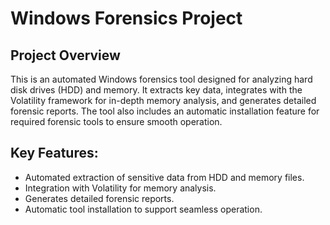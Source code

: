 # Windows Forensics Project

## Project Overview
This is an automated Windows forensics tool designed for analyzing hard disk drives (HDD) and memory. It extracts key data, integrates with the Volatility framework for in-depth memory analysis, and generates detailed forensic reports. The tool also includes an automatic installation feature for required forensic tools to ensure smooth operation.

## Key Features:
- Automated extraction of sensitive data from HDD and memory files.
- Integration with Volatility for memory analysis.
- Generates detailed forensic reports.
- Automatic tool installation to support seamless operation.
